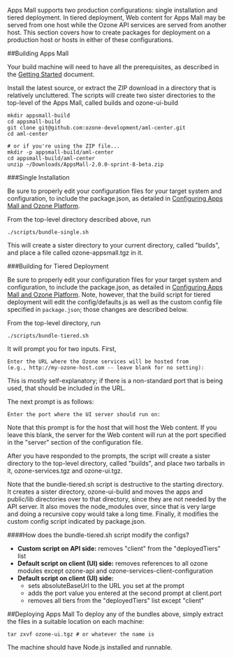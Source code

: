 Apps Mall supports two production configurations: single installation and tiered deployment.  In tiered deployment, Web content for Apps Mall may be served from one host while the Ozone API services are served from another host.  This section covers how to create packages for deployment on a production host or hosts in either of these configurations.

##Building Apps Mall

Your build machine will need to have all the prerequisites, as described in the [Getting Started](getting-started.md) document.

Install the latest source, or extract the ZIP download in a directory that is relatively uncluttered.  The scripts will create two sister directories to the top-level of the Apps Mall, called builds and ozone-ui-build

```
mkdir appsmall-build
cd appsmall-build
git clone git@github.com:ozone-development/aml-center.git
cd aml-center

# or if you're using the ZIP file...
mkdir -p appsmall-build/aml-center
cd appsmall-build/aml-center
unzip ~/Downloads/AppsMall-2.0.0-sprint-8-beta.zip
```

###Single Installation

Be sure to properly edit your configuration files for your target system and configuration, to include the package.json, as detailed in [Configuring Apps Mall and Ozone Platform](configuration.md).

From the top-level directory described above, run

```
./scripts/bundle-single.sh
```

This will create a sister directory to your current directory, called "builds", and place a file called ozone-appsmall.tgz in it.

###Building for Tiered Deployment

Be sure to properly edit your configuration files for your target system and configuration, to include the package.json, as detailed in [Configuring Apps Mall and Ozone Platform](configuration.md).
Note, however, that the build script for tiered deployment will edit the config/defaults.js as well as the custom config file specified in ```package.json```; those changes are described below.

From the top-level directory, run
```
./scripts/bundle-tiered.sh
```

It will prompt you for two inputs.  First,

```
Enter the URL where the Ozone services will be hosted from
(e.g., http://my-ozone-host.com -- leave blank for no setting):
```

This is mostly self-explanatory; if there is a non-standard port that is being used, that should be included in the URL.

The next prompt is as follows:
```
Enter the port where the UI server should run on:
```
Note that this prompt is for the host that will host the Web content.  If you leave this blank, the server for the Web content will run at the port specified in the "server" section of the configuration file.

After you have responded to the prompts, the script will create a sister directory to the top-level directory, called "builds", and place two tarballs in it, ozone-services.tgz and ozone-ui.tgz.

Note that the bundle-tiered.sh script is destructive to the starting directory.  It creates a sister directory, ozone-ui-build and moves the apps and public/lib directories over to that directory, since they are not needed by the API server.
It also moves the node_modules over, since that is very large and doing a recursive copy would take a long time.  Finally, it modifies the custom config script indicated by package.json.

####How does the bundle-tiered.sh script modify the configs?
* **Custom script on API side:** removes "client" from the "deployedTiers" list
* **Default script on client (UI) side:** removes references to all ozone modules except ozone-api and ozone-services-client-configuration
* **Default script on client (UI) side:** 
  * sets absoluteBaseUrl to the URL you set at the prompt
  * adds the port value you entered at the second prompt at client.port
  * removes all tiers from the "deployedTiers" list except "client"

##Deploying Apps Mall
To deploy any of the bundles above, simply extract the files in a suitable location on each machine:
```
tar zxvf ozone-ui.tgz # or whatever the name is
```
The machine should have Node.js installed and runnable.
